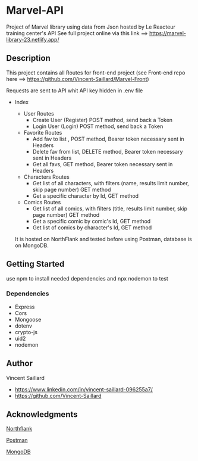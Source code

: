 # Marvel-API

Project of Marvel library using data from Json hosted by Le Reacteur training center's API
See full project online via this link ==> https://marvel-library-23.netlify.app/

## Description

This project contains all Routes for front-end project (see Front-end repo here ==> https://github.com/Vincent-Saillard/Marvel-Front)

Requests are sent to API whit API key hidden in .env file
* Index
  * User Routes
    * Create User (Register) POST method, send back a Token
    * Login User (Login) POST method, send back a Token
  * Favorite Routes
    * Add fav to list , POST method, Bearer token necessary sent in Headers
    * Delete fav from list, DELETE method, Bearer token necessary sent in Headers
    * Get all favs, GET method, Bearer token necessary sent in Headers
  * Characters Routes
    * Get list of all characters, with filters (name, results limit number, skip page number) GET method
    * Get a specific character by Id, GET method
  * Comics Routes
    * Get list of all comics, with filters (title, results limit number, skip page number) GET method
    * Get a specific comic by comic's Id, GET method
    * Get list of comics by character's Id, GET method
   
  It is hosted on NorthFlank and tested before using Postman, database is on MongoDB.

## Getting Started

use npm to install needed dependencies and npx nodemon to test

### Dependencies

- Express
- Cors
- Mongoose
- dotenv
- crypto-js
- uid2
- nodemon

## Author

Vincent Saillard

- https://www.linkedin.com/in/vincent-saillard-096255a7/
- https://github.com/Vincent-Saillard

## Acknowledgments

[Northflank](https://pbs.twimg.com/profile_images/1260194537001103361/grioVrbA_400x400.png)

[Postman](https://logowik.com/content/uploads/images/postman-api-platform6643.logowik.com.webp)

[MongoDB](https://infinapps.com/wp-content/uploads/2018/10/mongodb-logo.png)
